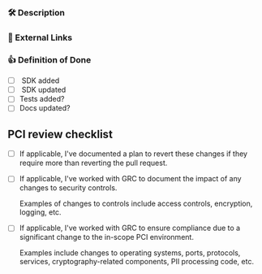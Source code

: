 <!-- Remember to include an entry in the .changelog directory for this PR! More info can be found in the README. -->

### :hammer_and_wrench: Description

<!-- What code changed, and why? If an existing service SDK was updated, what functionality was added? If a new 
version of a service SDK was added, what are the key new features or breaking changes? -->

### :link: External Links

<!-- Include any links here that might be helpful for people reviewing your PR. If there are none, feel free to delete this section. -->

### :+1: Definition of Done

<!-- Use these as guides or delete them and add your own. -->

- [ ] <service> SDK added
- [ ] <service> SDK updated
- [ ] Tests added?
- [ ] Docs updated?

## PCI review checklist

<!-- heimdall_github_prtemplate:grc-pci_dss-2024-01-05 -->

- [ ] If applicable, I've documented a plan to revert these changes if they require more than reverting the pull request.

- [ ] If applicable, I've worked with GRC to document the impact of any changes to security controls.

  Examples of changes to controls include access controls, encryption, logging, etc.

- [ ] If applicable, I've worked with GRC to ensure compliance due to a significant change to the in-scope PCI environment.

  Examples include changes to operating systems, ports, protocols, services, cryptography-related components, PII processing code, etc.
